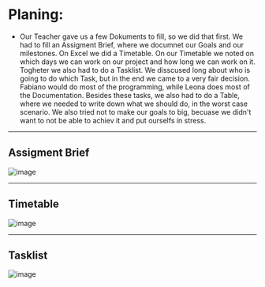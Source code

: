 # Planing: 

<ul><li> Our Teacher gave us a few Dokuments to fill, so we did that first. We had to fill an Assigment Brief, where we documnet our Goals and our milestones. On Excel we did a Timetable. 
On our Timetable we noted on which days we can work on our project and how long we can work on it. Togheter we also had to do a Tasklist. We disscused long about who is going to do which Task, but in the end we came to a very fair decision. 
Fabiano would do most of the programming, while Leona does most of the Documentation. Besides these tasks, we also had to do a Table, where we needed to write down what we should do, in the worst case scenario. We also tried not to make our goals to big, becuase we didn't want to not be able to achiev it and put ourselfs in stress. </li></ul>

<hr>

## Assigment Brief 

![image](https://github.com/Fabiano2007/TicTacToe-Project/assets/142780434/37db5947-e903-4642-b845-1a501eea7172)

<hr>

## Timetable 

![image](https://github.com/Fabiano2007/TicTacToe-Project/assets/142780434/e5c2464e-0c2e-44dd-a0b7-3736d06cf0b3)

<hr>

## Tasklist

![image](https://github.com/Fabiano2007/TicTacToe-Project/assets/142780434/a4ebbde2-9bd1-4aaa-9a50-848e791730e8)






